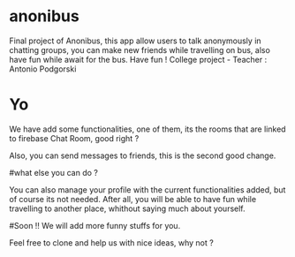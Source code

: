 # anonibus
Final project of Anonibus, this app allow users to talk anonymously in chatting groups,
you can make new friends while travelling on bus, also have fun while await for the bus.
Have fun !
College project - Teacher : Antonio Podgorski

# Yo

We have add some functionalities, one of them, its the rooms that are linked to firebase Chat Room, good right ?

Also, you can send messages to friends, this is the second good change.

#what else you can do ?

You can also manage your profile with the current functionalities added, but of course its not needed.
After all, you will be able to have fun while travelling to another place, whithout saying much about yourself.

#Soon !!
We will add more funny stuffs for you.

Feel free to clone and help us with nice ideas, why not ?
